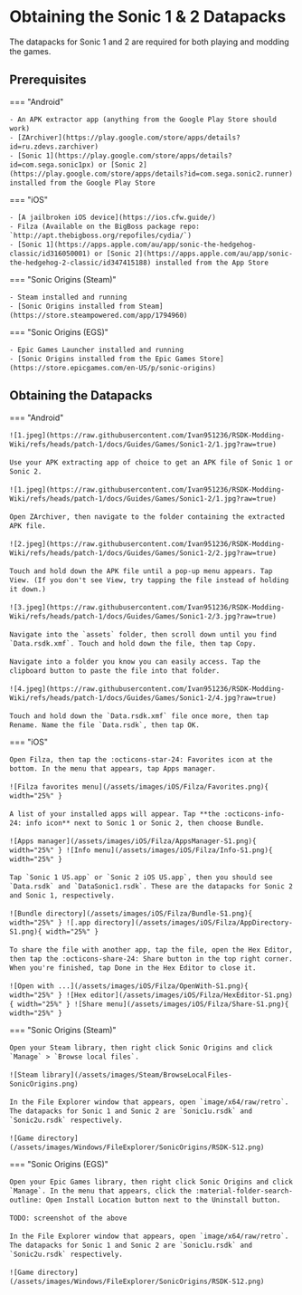 # Obtaining the Sonic 1 & 2 Datapacks

The datapacks for Sonic 1 and 2 are required for both playing and modding the games.

## Prerequisites
=== "Android"

    - An APK extractor app (anything from the Google Play Store should work)
    - [ZArchiver](https://play.google.com/store/apps/details?id=ru.zdevs.zarchiver)
    - [Sonic 1](https://play.google.com/store/apps/details?id=com.sega.sonic1px) or [Sonic 2](https://play.google.com/store/apps/details?id=com.sega.sonic2.runner) installed from the Google Play Store

=== "iOS"

    - [A jailbroken iOS device](https://ios.cfw.guide/)
    - Filza (Available on the BigBoss package repo: `http://apt.thebigboss.org/repofiles/cydia/`)
    - [Sonic 1](https://apps.apple.com/au/app/sonic-the-hedgehog-classic/id316050001) or [Sonic 2](https://apps.apple.com/au/app/sonic-the-hedgehog-2-classic/id347415188) installed from the App Store

=== "Sonic Origins (Steam)"

    - Steam installed and running
    - [Sonic Origins installed from Steam](https://store.steampowered.com/app/1794960)

=== "Sonic Origins (EGS)"

    - Epic Games Launcher installed and running
    - [Sonic Origins installed from the Epic Games Store](https://store.epicgames.com/en-US/p/sonic-origins)

## Obtaining the Datapacks
=== "Android"

    ![1.jpeg](https://raw.githubusercontent.com/Ivan951236/RSDK-Modding-Wiki/refs/heads/patch-1/docs/Guides/Games/Sonic1-2/1.jpg?raw=true)

    Use your APK extracting app of choice to get an APK file of Sonic 1 or Sonic 2.
	
    ![1.jpeg](https://raw.githubusercontent.com/Ivan951236/RSDK-Modding-Wiki/refs/heads/patch-1/docs/Guides/Games/Sonic1-2/1.jpg?raw=true)

    Open ZArchiver, then navigate to the folder containing the extracted APK file.
	
    ![2.jpeg](https://raw.githubusercontent.com/Ivan951236/RSDK-Modding-Wiki/refs/heads/patch-1/docs/Guides/Games/Sonic1-2/2.jpg?raw=true)

    Touch and hold down the APK file until a pop-up menu appears. Tap View. (If you don't see View, try tapping the file instead of holding it down.)

    ![3.jpeg](https://raw.githubusercontent.com/Ivan951236/RSDK-Modding-Wiki/refs/heads/patch-1/docs/Guides/Games/Sonic1-2/3.jpg?raw=true)

    Navigate into the `assets` folder, then scroll down until you find `Data.rsdk.xmf`. Touch and hold down the file, then tap Copy.

    Navigate into a folder you know you can easily access. Tap the clipboard button to paste the file into that folder.

    ![4.jpeg](https://raw.githubusercontent.com/Ivan951236/RSDK-Modding-Wiki/refs/heads/patch-1/docs/Guides/Games/Sonic1-2/4.jpg?raw=true)

    Touch and hold down the `Data.rsdk.xmf` file once more, then tap Rename. Name the file `Data.rsdk`, then tap OK.

=== "iOS"

    Open Filza, then tap the :octicons-star-24: Favorites icon at the bottom. In the menu that appears, tap Apps manager.

    ![Filza favorites menu](/assets/images/iOS/Filza/Favorites.png){ width="25%" }

    A list of your installed apps will appear. Tap **the :octicons-info-24: info icon** next to Sonic 1 or Sonic 2, then choose Bundle.

    ![Apps manager](/assets/images/iOS/Filza/AppsManager-S1.png){ width="25%" } ![Info menu](/assets/images/iOS/Filza/Info-S1.png){ width="25%" }

    Tap `Sonic 1 US.app` or `Sonic 2 iOS US.app`, then you should see `Data.rsdk` and `DataSonic1.rsdk`. These are the datapacks for Sonic 2 and Sonic 1, respectively.

    ![Bundle directory](/assets/images/iOS/Filza/Bundle-S1.png){ width="25%" } ![.app directory](/assets/images/iOS/Filza/AppDirectory-S1.png){ width="25%" }

    To share the file with another app, tap the file, open the Hex Editor, then tap the :octicons-share-24: Share button in the top right corner. When you're finished, tap Done in the Hex Editor to close it.

    ![Open with ...](/assets/images/iOS/Filza/OpenWith-S1.png){ width="25%" } ![Hex editor](/assets/images/iOS/Filza/HexEditor-S1.png){ width="25%" } ![Share menu](/assets/images/iOS/Filza/Share-S1.png){ width="25%" }

=== "Sonic Origins (Steam)"

    Open your Steam library, then right click Sonic Origins and click `Manage` > `Browse local files`.

    ![Steam library](/assets/images/Steam/BrowseLocalFiles-SonicOrigins.png)

    In the File Explorer window that appears, open `image/x64/raw/retro`. The datapacks for Sonic 1 and Sonic 2 are `Sonic1u.rsdk` and `Sonic2u.rsdk` respectively.

    ![Game directory](/assets/images/Windows/FileExplorer/SonicOrigins/RSDK-S12.png)

=== "Sonic Origins (EGS)"

    Open your Epic Games library, then right click Sonic Origins and click `Manage`. In the menu that appears, click the :material-folder-search-outline: Open Install Location button next to the Uninstall button.

    TODO: screenshot of the above

    In the File Explorer window that appears, open `image/x64/raw/retro`. The datapacks for Sonic 1 and Sonic 2 are `Sonic1u.rsdk` and `Sonic2u.rsdk` respectively.

    ![Game directory](/assets/images/Windows/FileExplorer/SonicOrigins/RSDK-S12.png)
